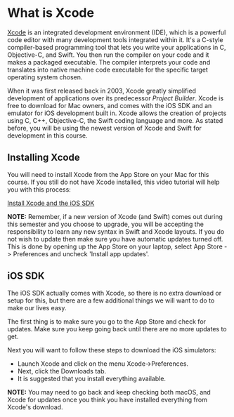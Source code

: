 # What is Xcode

[Xcode](https://en.wikipedia.org/wiki/Xcode)  is an integrated development environment (IDE), which is a powerful code editor with many development tools integrated within it.  It's a C-style compiler-based programming tool that lets you write your applications in C, Objective-C, and Swift.  You then run the compiler on your code and it makes a packaged executable.  The compiler interprets your code and translates into native machine code executable for the specific target operating system chosen.

When it was first released back in 2003, Xcode greatly simplified development of applications over its predecessor *Project Builder*.  Xcode is free to download for Mac owners, and comes with the iOS SDK and an emulator for iOS development built in.  Xcode allows the creation of projects using C,  C++, Objective-C, the Swift coding language and more.  As stated before, you will be using the newest version of Xcode and Swift for development in this course.

<!-- The following video gives you a brief introduction to Xcode:
[Xcode 9 Essential Training - What is Xcode? <Badge text='Lynda'/>](https://www.lynda.com/Xcode-tutorials/What-Xcode/642476/706295-4.html) -->

## **Installing Xcode**

You will need to install Xcode from the App Store on your Mac for this course.  If you still do not have Xcode installed, this video tutorial will help you with this process:

[Install Xcode and the iOS SDK <Badge text='Linkedin Learning'/>](https://www.linkedin.com/learning/ios-13-development-essential-training-1-fundamentals-ui-and-architecture/install-xcode-and-the-ios-sdk?u=2199673)

**NOTE:** Remember, if a new version of Xcode (and Swift) comes out during this semester and you choose to upgrade, you will be accepting the responsibility to learn any new syntax in Swift and Xcode layouts.  If you do not wish to update then make sure you have automatic updates turned off.  This is done by opening up the App Store on your laptop, select App Store -> Preferences and uncheck 'Install app updates'.

## iOS SDK

The iOS SDK actually comes with Xcode, so there is no extra download or setup for this, but there are a few additional things we will want to do to make our lives easy.

The first thing is to make sure you go to the App Store and check for updates.  Make sure you keep going back until there are no more updates to get.

Next you will want to follow these steps to download the iOS simulators:

* Launch Xcode and click on the menu Xcode->Preferences.
* Next, click the Downloads tab.
* It is suggested that you install everything available.

**NOTE:** You may need to go back and keep checking both macOS, and Xcode for updates once you think you have installed everything from Xcode's download.
